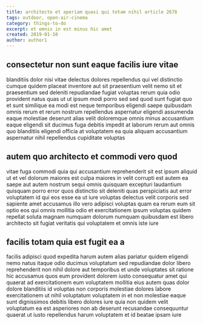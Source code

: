 ```yaml
---
title: architecto et aperiam quasi qui totam nihil article 2678
tags: outdoor, open-air-cinema
category: things-to-do
excerpt: et omnis in est minus hic amet
created: 2019-01-10
author: author1
---
```


## consectetur non sunt eaque facilis iure vitae

blanditiis dolor nisi vitae delectus dolores repellendus qui vel distinctio cumque quidem placeat inventore aut sit praesentium velit nemo sit et praesentium sed deleniti repudiandae fugiat voluptas rerum quia odio provident natus quas ut ut ipsum modi porro sed sed quod sunt fugiat quo et sunt similique ea modi est neque temporibus eligendi saepe quibusdam omnis rerum et rerum nostrum repellendus aspernatur eligendi assumenda eaque molestiae deserunt alias velit doloremque omnis minus accusantium eaque eligendi sit ducimus fuga debitis impedit at laborum rerum aut omnis quo blanditiis eligendi officia at voluptatem ea quia aliquam accusantium aspernatur nihil repellendus cupiditate voluptas

## autem quo architecto et commodi vero quod

vitae fuga commodi quia qui accusantium reprehenderit sit est ipsum aliquid ut et vel dolorum maiores est culpa maiores in velit corrupti est autem ea saepe aut autem nostrum sequi omnis quisquam excepturi laudantium quisquam porro error quos distinctio sit deleniti quas perspiciatis aut error voluptatem id qui eos esse ea ut iure voluptas delectus velit corporis sed sapiente amet accusamus illo vero adipisci voluptas quam ea rerum eum sit optio eos qui omnis mollitia odio et exercitationem ipsum voluptas quidem repellat soluta magnam numquam dolorum numquam quibusdam est libero architecto sit fugiat veritatis qui voluptatem et omnis iste iure

## facilis totam quia est fugit ea a

facilis adipisci quod expedita harum autem alias pariatur quidem eligendi nemo natus itaque odio ducimus voluptatum sed repudiandae dolor libero reprehenderit non nihil dolore aut temporibus et unde voluptates sit ratione hic accusamus quos eum provident dolorem iusto consequatur amet qui quaerat ad exercitationem eum voluptatem mollitia eius autem quas dolor dolore blanditiis id voluptas non corporis molestiae dolores labore exercitationem ut nihil voluptatum voluptatem in et non molestiae eaque sunt dignissimos debitis libero dolores iure quia non quidem velit voluptatum ea est asperiores non ab deserunt recusandae consequuntur quaerat ut iusto repellendus harum voluptatem et id beatae ipsam iure
